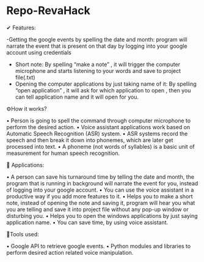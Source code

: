 # Repo-RevaHack

✔ Features:

 -Getting the google events by spelling the date and month: program will narrate the event that is present on that day by logging into your google account using credentials
 *	Short note: By spelling “make a note” , it will trigger the computer microphone and starts listening to your words and save to project file(.txt)
 *	Opening the computer applications by just taking name of it: By spelling “open application” , it will ask for which application to open , then you can tell application name and it will open for you.

⚙How it works?

•	Person is going to spell the command through computer microphone to perform the
desired action.
•	Voice assistant applications work based on Automatic Speech Recognition (ASR) system.
•	 ASR systems record the speech and then break it down into phonemes, which are later
get processed into text.
•	A phoneme (not words of syllables) is a basic unit of measurement for human speech
recognition.

🔑 Applications: 

•	A person can save his turnaround time by telling the date and month, the program that is running in background will narrate the event for you, instead of logging into your google account.
•	You can use the voice assistant in a productive way if you add more features to it.
•	Helps you to make a short note, instead of opening the note and saving it, program will hear you what you are telling and save it into project file without any pop-up window or disturbing you.
•	 Helps you to open the windows applications by just saying application name.
•	You can save time, by using voice assistant.

 🔧Tools used:
 
•	Google API to retrieve google events.
•	Python modules and libraries to perform desired action related voice manipulation.


